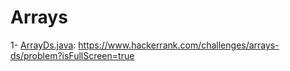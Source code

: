 # Arrays

1- [ArrayDs.java](./array/ArrayDs.java): https://www.hackerrank.com/challenges/arrays-ds/problem?isFullScreen=true